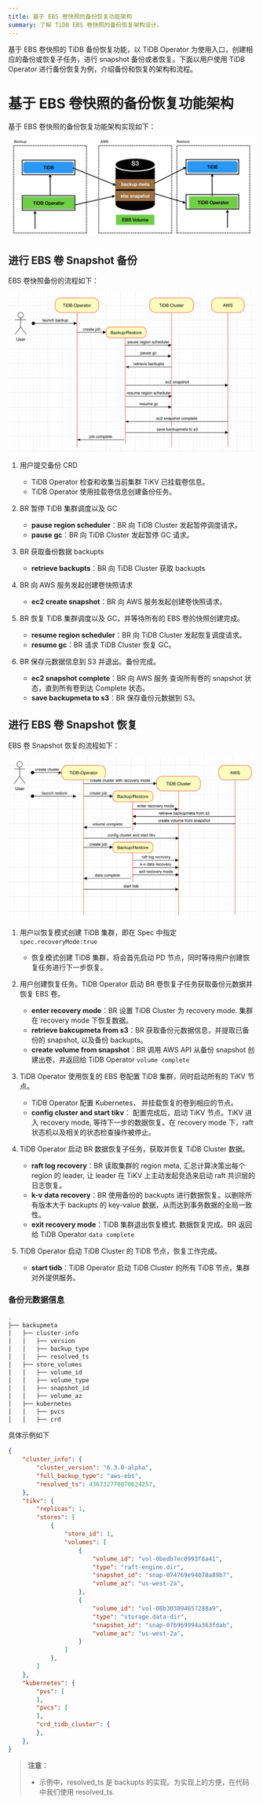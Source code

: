```yaml
---
title: 基于 EBS 卷快照的备份恢复功能架构
summary: 了解 TiDB EBS 卷快照的备份恢复架构设计。
---
```


基于 EBS 卷快照的 TiDB 备份恢复功能，以 TiDB Operator 为使用入口，创建相应的备份或恢复子任务，进行 snapshot 备份或者恢复。下面以用户使用 TiDB Operator 进行备份恢复为例，介绍备份和恢复的架构和流程。

# 基于 EBS 卷快照的备份恢复功能架构

基于 EBS 卷快照的备份恢复功能架构实现如下：

![AWS EBS Snapshot Backup and Restore architecture](/media/volume-snapshot-backup-restore-overview.png)

## 进行 EBS 卷 Snapshot 备份

EBS 卷快照备份的流程如下：

![EBS Snapshot backup process design](/media/volume-snapshot-backup-workflow.png)

1. 用户提交备份 CRD
   * TiDB Operator 检查和收集当前集群 TiKV 已挂载卷信息。
   * TiDB Operator 使用挂载卷信息创建备份任务。

2. BR 暂停 TiDB 集群调度以及 GC
   * **pause region scheduler**：BR 向 TiDB Cluster 发起暂停调度请求。
   * **pause gc**：BR 向 TiDB Cluster 发起暂停 GC 请求。

3. BR 获取备份数据 backupts
   * **retrieve backupts**：BR 向 TiDB Cluster 获取 backupts

4. BR 向 AWS 服务发起创建卷快照请求
   * **ec2 create snapshot**：BR 向 AWS 服务发起创建卷快照请求。

5. BR 恢复 TiDB 集群调度以及 GC，并等待所有的 EBS 卷的快照创建完成。
   * **resume region scheduler**：BR 向 TiDB Cluster 发起恢复调度请求。
   * **resume gc**：BR 请求 TiDB Cluster 恢复 GC。

6. BR 保存元数据信息到 S3 并退出。备份完成。
   * **ec2 snapshot complete**：BR 向 AWS 服务 查询所有卷的 snapshot 状态，直到所有卷到达 Complete 状态。
   * **save backupmeta to s3**：BR 保存备份元数据到 S3。

## 进行 EBS 卷 Snapshot 恢复

EBS 卷 Snapshot 恢复的流程如下：

![EBS Snapshot restore process design](/media/volume-snapshot-restore-workflow.png)

1. 用户以恢复模式创建 TiDB 集群，即在 Spec 中指定 `spec.recoveryMode:true`
   * 恢复模式创建 TiDB 集群，将会首先启动 PD 节点，同时等待用户创建恢复任务进行下一步恢复。

2. 用户创建恢复任务。TiDB Operator 启动 BR 卷恢复子任务获取备份元数据并恢复 EBS 卷。
   * **enter recovery mode**：BR 设置 TiDB Cluster 为 recovery mode. 集群在 recovery mode 下恢复数据。
   * **retrieve bakcupmeta from s3**：BR 获取备份元数据信息，并提取已备份的 snapshot, 以及备份 backupts。
   * **create volume from snapshot**：BR 调用 AWS API 从备份 snapshot 创建出卷，并返回给 TiDB Operator `volume complete`

3. TiDB Operator 使用恢复的 EBS 卷配置 TiDB 集群，同时启动所有的 TiKV 节点。
   * TiDB Operator 配置 Kubernetes， 并挂载恢复的卷到相应的节点。
   * **config cluster and start tikv**： 配置完成后，启动 TiKV 节点。TiKV 进入 recovery mode, 等待下一步的数据恢复。在 recovery mode 下，raft 状态机以及相关的状态检查操作被停止。

4. TiDB Operator 启动 BR 数据恢复子任务，获取并恢复 TiDB Cluster 数据。
   * **raft log recovery**：BR 读取集群的 region meta, 汇总计算决策出每个 region 的 leader, 让 leader 在 TiKV 上主动发起竞选来启动 raft 共识层的日志恢复。
   * **k-v data recovery**：BR 使用备份的 backupts 进行数据恢复。以删除所有版本大于 backupts 的 key-value 数据，从而达到事务数据的全局一致性。
   * **exit recovery mode**：TiDB 集群退出恢复模式. 数据恢复完成。BR 返回给 TiDB Operator `data complete`

5. TiDB Operator 启动 TiDB Cluster 的 TiDB 节点，恢复工作完成。
   * **start tidb**：TiDB Operator 启动 TiDB Cluster 的所有 TiDB 节点，集群对外提供服务。

### 备份元数据信息

```
.
├── backupmeta
│   ├── cluster-info
│   │   ├── version
│   │   ├── backup_type
│   │   ├── resolved_ts
│   ├── store_volumes
│   │   ├── volume_id
│   │   ├── volume_type
│   │   ├── snapshot_id
│   │   ├── volume_az
│   ├── kubernetes
│   │   ├── pvcs
│   │   ├── crd
```   

具体示例如下

```json
{
    "cluster_info": {
        "cluster_version": "6.3.0-alpha",
        "full_backup_type": "aws-ebs",
        "resolved_ts": 436732770870624257,
    },
    "tikv": {
        "replicas": 1,
        "stores": [
            {
                "store_id": 1,
                "volumes": [
                    {
                        "volume_id": "vol-0bedb7ec0993f8a41",
                        "type": "raft-engine.dir",
                        "snapshot_id": "snap-074769e94078a89b7",
                        "volume_az": "us-west-2a",
                    },
                    {
                        "volume_id": "vol-08b303894657288a9",
                        "type": "storage.data-dir",
                        "snapshot_id": "snap-07b969994a363fdab",
                        "volume_az": "us-west-2a",
                    }
                ]
            },
        ]
    },
    "kubernetes": {
        "pvs": [
        ],
        "pvcs": [
        ],
        "crd_tidb_cluster": {
        },
    },
}
```

> **注意：**
>
> - 示例中，resolved_ts 是 backupts 的实现。为实现上的方便，在代码中我们使用 resolved_ts.